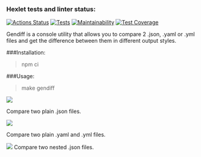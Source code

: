 ### Hexlet tests and linter status:
[![Actions Status](https://github.com/Ekaterina31415/frontend-project-46/workflows/hexlet-check/badge.svg)](https://github.com/Ekaterina31415/frontend-project-46/actions)
[![Tests](https://github.com/Ekaterina31415/frontend-project-46/actions/workflows/main-test.yml/badge.svg)](https://github.com/Ekaterina31415/frontend-project-46/actions/workflows/main-test.yml)
[![Maintainability](https://api.codeclimate.com/v1/badges/6f4e2b0633944f95c758/maintainability)](https://codeclimate.com/github/Ekaterina31415/frontend-project-46/maintainability)
[![Test Coverage](https://api.codeclimate.com/v1/badges/6f4e2b0633944f95c758/test_coverage)](https://codeclimate.com/github/Ekaterina31415/frontend-project-46/test_coverage)


Gendiff is a console utility that allows you to compare 2 .json, .yaml or .yml files and get the difference between them in different output styles.

###Installation:
> npm ci

###Usage:
> make gendiff

<a href="https://asciinema.org/a/mtSvYJAjijS1jH4p4WbISb7z3" target="_blank"><img src="https://asciinema.org/a/mtSvYJAjijS1jH4p4WbISb7z3.svg" /></a>

Compare two plain .json files.

<a href="https://asciinema.org/a/Y0ejnGARLVkCMpvifW6qhgXMd" target="_blank"><img src="https://asciinema.org/a/Y0ejnGARLVkCMpvifW6qhgXMd.svg" /></a>

Compare two plain .yaml and .yml files.

<a href="https://asciinema.org/a/6oa1lL7XeiUjXjbO8hcfnonDW" target="_blank"><img src="https://asciinema.org/a/6oa1lL7XeiUjXjbO8hcfnonDW.svg" /></a>
Compare two nested .json files.